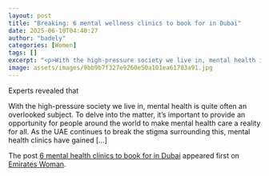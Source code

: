 ```yaml
---
layout: post
title: "Breaking: 6 mental wellness clinics to book for in Dubai"
date: 2025-06-10T04:40:27
author: "badely"
categories: [Women]
tags: []
excerpt: "<p>With the high-pressure society we live in, mental health is quite often an overlooked subject. To delve into the matter, it&#8217;s important to pr"
image: assets/images/9bb9b7f327e9260e50a101ea61783a91.jpg
---
```


Experts revealed that <p>With the high-pressure society we live in, mental health is quite often an overlooked subject. To delve into the matter, it&#8217;s important to provide an opportunity for people around the world to make mental health care a reality for all. As the UAE continues to break the stigma surrounding this, mental health clinics have gained [&#8230;]</p>
<p>The post <a href="https://emirateswoman.com/mental-health-clinics-to-book-for-in-dubai/" rel="nofollow">6 mental health clinics to book for in Dubai</a> appeared first on <a href="https://emirateswoman.com" rel="nofollow">Emirates Woman</a>.</p>

